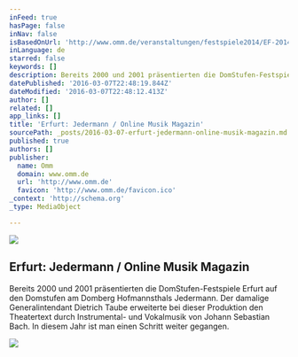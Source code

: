 ```yaml
---
inFeed: true
hasPage: false
inNav: false
isBasedOnUrl: 'http://www.omm.de/veranstaltungen/festspiele2014/EF-2014-jedermann.html'
inLanguage: de
starred: false
keywords: []
description: Bereits 2000 und 2001 präsentierten die DomStufen-Festspiele Erfurt auf den Domstufen am Domberg Hofmannsthals Jedermann. Der damalige Generalintendant Dietrich Taube erweiterte bei dieser Produktion den Theatertext durch Instrumental- und Vokalmusik von Johann Sebastian Bach. In diesem Jahr ist man einen Schritt weiter gegangen.
datePublished: '2016-03-07T22:48:19.844Z'
dateModified: '2016-03-07T22:48:12.413Z'
author: []
related: []
app_links: []
title: 'Erfurt: Jedermann / Online Musik Magazin'
sourcePath: _posts/2016-03-07-erfurt-jedermann-online-musik-magazin.md
published: true
authors: []
publisher:
  name: Omm
  domain: www.omm.de
  url: 'http://www.omm.de'
  favicon: 'http://www.omm.de/favicon.ico'
_context: 'http://schema.org'
_type: MediaObject

---
```

![](https://the-grid-user-content.s3-us-west-2.amazonaws.com/33f806b2-a927-459a-9916-7feae536eadf.jpg)

<article style=""><h1>Erfurt: Jedermann / Online Musik Magazin</h1><p>Bereits 2000 und 2001 präsentierten die DomStufen-Festspiele Erfurt auf den Domstufen am Domberg Hofmannsthals Jedermann. Der damalige Generalintendant Dietrich Taube erweiterte bei dieser Produktion den Theatertext durch Instrumental- und Vokalmusik von Johann Sebastian Bach. In diesem Jahr ist man einen Schritt weiter gegangen.</p><img src="https://s3-us-west-2.amazonaws.com/the-grid-img/p/63b183001375a0637ac01b1c87250b5c2dc98c4a.jpg" /></article>
